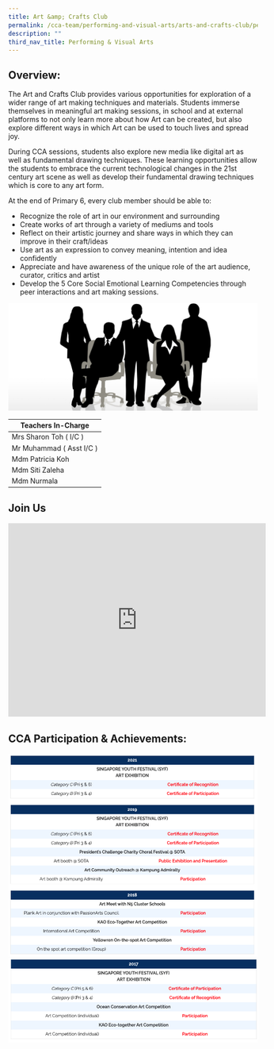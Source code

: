 ```yaml
---
title: Art &amp; Crafts Club
permalink: /cca-team/performing-and-visual-arts/arts-and-crafts-club/permalink/
description: ""
third_nav_title: Performing & Visual Arts
---
```

Overview:
---------

The Art and Crafts Club provides various opportunities for exploration of a wider range of art making techniques and materials. Students immerse themselves in meaningful art making sessions, in school and at external platforms to not only learn more about how Art can be created, but also explore different ways in which Art can be used to touch lives and spread joy.

  

During CCA sessions, students also explore new media like digital art as well as fundamental drawing techniques. These learning opportunities allow the students to embrace the current technological changes in the 21st century art scene as well as develop their fundamental drawing techniques which is core to any art form.

  

At the end of Primary 6, every club member should be able to:

  

*   Recognize the role of art in our environment and surrounding
*   Create works of art through a variety of mediums and tools
*   Reflect on their artistic journey and share ways in which they can improve in their craft/ideas
*   Use art as an expression to convey meaning, intention and idea confidently
*   Appreciate and have awareness of the unique role of the art audience, curator, critics and artist
*   Develop the 5 Core Social Emotional Learning Competencies through peer interactions and art making sessions.

![](/images/staff.jpg)

| Teachers In-Charge |
| --- |
| Mrs Sharon Toh ( I/C ) |
| Mr Muhammad ( Asst I/C ) |
| Mdm Patricia Koh |
| Mdm Siti Zaleha |
| Mdm Nurmala |****

Join Us
-------
<iframe allowfullscreen="" allow="accelerometer; autoplay; clipboard-write; encrypted-media; gyroscope; picture-in-picture; web-share" frameborder="0" title="Art &amp; Crafts Club Recruitment" src="https://www.youtube.com/embed/Z9zX4UxmeUU" height="390" width="520"></iframe>

CCA Participation &amp; Achievements:
---------------------------------

![](/images/arts11.png)
![](/images/arts22.png)
